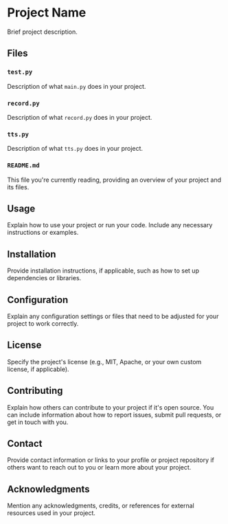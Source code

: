 # Project Name

Brief project description.

## Files

### `test.py`

Description of what `main.py` does in your project.

### `record.py`

Description of what `record.py` does in your project.

### `tts.py`

Description of what `tts.py` does in your project.

### `README.md`

This file you're currently reading, providing an overview of your project and its files.

## Usage

Explain how to use your project or run your code. Include any necessary instructions or examples.

## Installation

Provide installation instructions, if applicable, such as how to set up dependencies or libraries.

## Configuration

Explain any configuration settings or files that need to be adjusted for your project to work correctly.

## License

Specify the project's license (e.g., MIT, Apache, or your own custom license, if applicable).

## Contributing

Explain how others can contribute to your project if it's open source. You can include information about how to report issues, submit pull requests, or get in touch with you.

## Contact

Provide contact information or links to your profile or project repository if others want to reach out to you or learn more about your project.

## Acknowledgments

Mention any acknowledgments, credits, or references for external resources used in your project.

